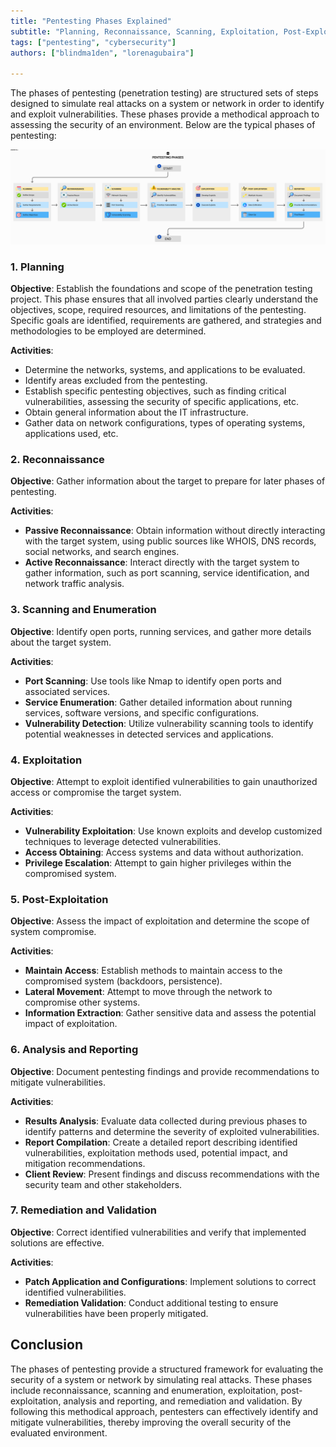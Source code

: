 ```yaml
---
title: "Pentesting Phases Explained"
subtitle: "Planning, Reconnaissance, Scanning, Exploitation, Post-Exploitation, Analysis and Reporting, Remediation and Validation"
tags: ["pentesting", "cybersecurity"]
authors: ["blindma1den", "lorenagubaira"]

---
```


The phases of pentesting (penetration testing) are structured sets of steps designed to simulate real attacks on a system or network in order to identify and exploit vulnerabilities. These phases provide a methodical approach to assessing the security of an environment. Below are the typical phases of pentesting:

![pentesting steps](https://raw.githubusercontent.com/4GeeksAcademy/cybersecurity-syllabus/main/assets/pentesting-phases.jpg?raw=true)

### 1. Planning

**Objective**: Establish the foundations and scope of the penetration testing project. This phase ensures that all involved parties clearly understand the objectives, scope, required resources, and limitations of the pentesting. Specific goals are identified, requirements are gathered, and strategies and methodologies to be employed are determined.

**Activities**:
- Determine the networks, systems, and applications to be evaluated.
- Identify areas excluded from the pentesting.
- Establish specific pentesting objectives, such as finding critical vulnerabilities, assessing the security of specific applications, etc.
- Obtain general information about the IT infrastructure.
- Gather data on network configurations, types of operating systems, applications used, etc.

### 2. Reconnaissance

**Objective**: Gather information about the target to prepare for later phases of pentesting.

**Activities**:
- **Passive Reconnaissance**: Obtain information without directly interacting with the target system, using public sources like WHOIS, DNS records, social networks, and search engines.
- **Active Reconnaissance**: Interact directly with the target system to gather information, such as port scanning, service identification, and network traffic analysis.

### 3. Scanning and Enumeration

**Objective**: Identify open ports, running services, and gather more details about the target system.

**Activities**:
- **Port Scanning**: Use tools like Nmap to identify open ports and associated services.
- **Service Enumeration**: Gather detailed information about running services, software versions, and specific configurations.
- **Vulnerability Detection**: Utilize vulnerability scanning tools to identify potential weaknesses in detected services and applications.

### 4. Exploitation

**Objective**: Attempt to exploit identified vulnerabilities to gain unauthorized access or compromise the target system.

**Activities**:
- **Vulnerability Exploitation**: Use known exploits and develop customized techniques to leverage detected vulnerabilities.
- **Access Obtaining**: Access systems and data without authorization.
- **Privilege Escalation**: Attempt to gain higher privileges within the compromised system.

### 5. Post-Exploitation

**Objective**: Assess the impact of exploitation and determine the scope of system compromise.

**Activities**:
- **Maintain Access**: Establish methods to maintain access to the compromised system (backdoors, persistence).
- **Lateral Movement**: Attempt to move through the network to compromise other systems.
- **Information Extraction**: Gather sensitive data and assess the potential impact of exploitation.

### 6. Analysis and Reporting

**Objective**: Document pentesting findings and provide recommendations to mitigate vulnerabilities.

**Activities**:
- **Results Analysis**: Evaluate data collected during previous phases to identify patterns and determine the severity of exploited vulnerabilities.
- **Report Compilation**: Create a detailed report describing identified vulnerabilities, exploitation methods used, potential impact, and mitigation recommendations.
- **Client Review**: Present findings and discuss recommendations with the security team and other stakeholders.

### 7. Remediation and Validation

**Objective**: Correct identified vulnerabilities and verify that implemented solutions are effective.

**Activities**:
- **Patch Application and Configurations**: Implement solutions to correct identified vulnerabilities.
- **Remediation Validation**: Conduct additional testing to ensure vulnerabilities have been properly mitigated.

## Conclusion

The phases of pentesting provide a structured framework for evaluating the security of a system or network by simulating real attacks. These phases include reconnaissance, scanning and enumeration, exploitation, post-exploitation, analysis and reporting, and remediation and validation. By following this methodical approach, pentesters can effectively identify and mitigate vulnerabilities, thereby improving the overall security of the evaluated environment.
